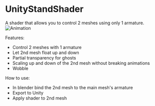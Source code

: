 # UnityStandShader
A shader that allows you to control 2 meshes using only 1 armature.
![Animation](https://i.imgur.com/Ef8e4f1.png)

Features:

  * Control 2 meshes with 1 armature
  * Let 2nd mesh float up and down
  * Partial transparency for ghosts
  * Scaling up and down of the 2nd mesh without breaking animations
  * Wobble

How to use:
  * In blender bind the 2nd mesh to the main mesh's armature
  * Export to Unity
  * Apply shader to 2nd mesh
